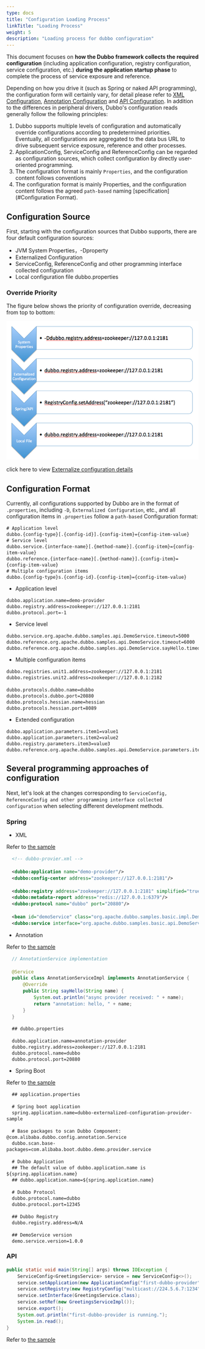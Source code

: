 ```yaml
---
type: docs
title: "Configuration Loading Process"
linkTitle: "Loading Process"
weight: 5
description: "Loading process for dubbo configuration"
---
```


This document focuses on **how the Dubbo framework collects the required configuration** (including application configuration, registry configuration, service configuration, etc.) **during the application startup phase** to complete the process of service exposure and reference.

Depending on how you drive it (such as Spring or naked API programming), the configuration form will certainly vary, for detail please refer to [XML Configuration](../xml), [Annotation Configuration](../annotation) and [API Configuration](../api). In addition to the differences in peripheral drivers, Dubbo's configuration reads generally follow the following principles:

1. Dubbo supports multiple levels of configuration and automatically override configurations according to predetermined priorities. Eventually, all configurations are aggregated to the data bus URL to drive subsequent service exposure, reference and other processes.
2. ApplicationConfig, ServiceConfig and ReferenceConfig can be regarded as configuration sources, which collect configuration by directly user-oriented programming.
3. The configuration format is mainly `Properties`, and the configuration content follows conventions
3. The configuration format is mainly Properties, and the configuration content follows the agreed `path-based` naming [specification](#Configuration Format).

## Configuration Source

First, starting with the configuration sources that Dubbo supports, there are four default configuration sources:

- JVM System Properties，-Dproperty
- Externalized Configuration
- ServiceConfig, ReferenceConfig and other programming interface collected configuration
- Local configuration file dubbo.properties

### Override Priority

The figure below shows the priority of configuration override, decreasing from top to bottom:

![Override Priority](/imgs/blog/configuration.jpg)

click here to view [Externalize configuration details](./config-center.md)


## Configuration Format

Currently, all configurations supported by Dubbo are in the format of `.properties`, including `-D`, `Externalized Configuration`, etc., and all configuration items in `.properties` follow a `path-based` Configuration format:

```properties
# Application level
dubbo.{config-type}[.{config-id}].{config-item}={config-item-value}
# Service level
dubbo.service.{interface-name}[.{method-name}].{config-item}={config-item-value}
dubbo.reference.{interface-name}[.{method-name}].{config-item}={config-item-value}
# Multiple configuration items
dubbo.{config-type}s.{config-id}.{config-item}={config-item-value}
```

- Application level

```properties
dubbo.application.name=demo-provider
dubbo.registry.address=zookeeper://127.0.0.1:2181
dubbo.protocol.port=-1
```

- Service level

```properties
dubbo.service.org.apache.dubbo.samples.api.DemoService.timeout=5000
dubbo.reference.org.apache.dubbo.samples.api.DemoService.timeout=6000
dubbo.reference.org.apache.dubbo.samples.api.DemoService.sayHello.timeout=7000
```

- Multiple configuration items

```properties
dubbo.registries.unit1.address=zookeeper://127.0.0.1:2181
dubbo.registries.unit2.address=zookeeper://127.0.0.1:2182

dubbo.protocols.dubbo.name=dubbo
dubbo.protocols.dubbo.port=20880
dubbo.protocols.hessian.name=hessian
dubbo.protocols.hessian.port=8089
```

- Extended configuration

```properties
dubbo.application.parameters.item1=value1
dubbo.application.parameters.item2=value2
dubbo.registry.parameters.item3=value3
dubbo.reference.org.apache.dubbo.samples.api.DemoService.parameters.item4=value4
```

## Several programming approaches of configuration

Next, let's look at the changes corresponding to `ServiceConfig, ReferenceConfig and other programming interface collected configuration` when selecting different development methods.

### Spring

- XML

Refer to [the sample](https://github.com/apache/dubbo-samples/tree/master/dubbo-samples-basic)

```xml
  <!-- dubbo-provier.xml -->
  
  <dubbo:application name="demo-provider"/>
  <dubbo:config-center address="zookeeper://127.0.0.1:2181"/>
  
  <dubbo:registry address="zookeeper://127.0.0.1:2181" simplified="true"/>
  <dubbo:metadata-report address="redis://127.0.0.1:6379"/>
  <dubbo:protocol name="dubbo" port="20880"/>
  
  <bean id="demoService" class="org.apache.dubbo.samples.basic.impl.DemoServiceImpl"/>
  <dubbo:service interface="org.apache.dubbo.samples.basic.api.DemoService" ref="demoService"/>
 ```



- Annotation

Refer to [the sample](https://github.com/apache/dubbo-samples/tree/master/dubbo-samples-annotation)

```java
  // AnnotationService implementation
  
  @Service
  public class AnnotationServiceImpl implements AnnotationService {
      @Override
      public String sayHello(String name) {
          System.out.println("async provider received: " + name);
          return "annotation: hello, " + name;
      }
  }
 ```

```properties
  ## dubbo.properties
  
  dubbo.application.name=annotation-provider
  dubbo.registry.address=zookeeper://127.0.0.1:2181
  dubbo.protocol.name=dubbo
  dubbo.protocol.port=20880
```



- Spring Boot

Refer to [the sample](https://github.com/apache/dubbo-spring-boot-project/tree/master/dubbo-spring-boot-samples)

```properties
  ## application.properties
  
  # Spring boot application
  spring.application.name=dubbo-externalized-configuration-provider-sample
  
  # Base packages to scan Dubbo Component: @com.alibaba.dubbo.config.annotation.Service
  dubbo.scan.base-packages=com.alibaba.boot.dubbo.demo.provider.service
  
  # Dubbo Application
  ## The default value of dubbo.application.name is ${spring.application.name}
  ## dubbo.application.name=${spring.application.name}
  
  # Dubbo Protocol
  dubbo.protocol.name=dubbo
  dubbo.protocol.port=12345
  
  ## Dubbo Registry
  dubbo.registry.address=N/A
  
  ## DemoService version
  demo.service.version=1.0.0
```



### API

```java
public static void main(String[] args) throws IOException {
    ServiceConfig<GreetingsService> service = new ServiceConfig<>();
    service.setApplication(new ApplicationConfig("first-dubbo-provider"));
    service.setRegistry(new RegistryConfig("multicast://224.5.6.7:1234"));
    service.setInterface(GreetingsService.class);
    service.setRef(new GreetingsServiceImpl());
    service.export();
    System.out.println("first-dubbo-provider is running.");
    System.in.read();
}
```

Refer to [the sample](https://github.com/apache/dubbo-samples/tree/master/dubbo-samples-api)
